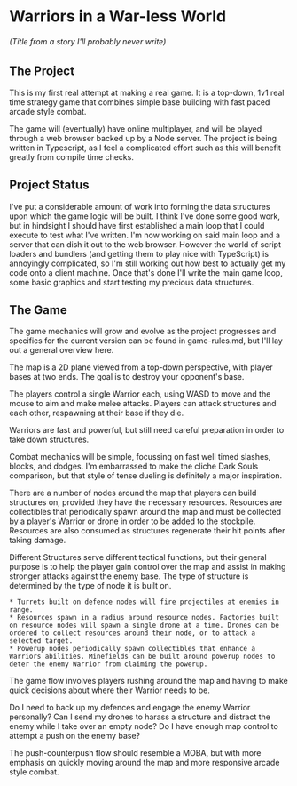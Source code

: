 # Warriors in a War-less World

###### (Title from a story I'll probably never write)

## The Project

This is my first real attempt at making a real game. It is a top-down, 1v1 real time strategy game that combines simple base building with fast paced arcade style combat.

The game will (eventually) have online multiplayer, and will be played through a web browser backed up by a Node server. The project is being written in Typescript, as I feel a complicated effort such as this will benefit greatly from compile time checks.

## Project Status

I've put a considerable amount of work into forming the data structures upon which the game logic will be built. I think I've done some good work, but in hindsight I should have first established a main loop that I could execute to test what I've written. I'm now working on said main loop and a server that can dish it out to the web browser. However the world of script loaders and bundlers (and getting them to play nice with TypeScript) is annoyingly complicated, so I'm still working out how best to actually get my code onto a client machine. Once that's done I'll write the main game loop, some basic graphics and start testing my precious data structures.

## The Game

The game mechanics will grow and evolve as the project progresses and specifics for the current version can be found in game-rules.md, but I'll lay out a general overview here.

The map is a 2D plane viewed from a top-down perspective, with player bases at two ends. The goal is to destroy your opponent's base.

The players control a single Warrior each, using WASD to move and the mouse to aim and make melee attacks. Players can attack structures and each other, respawning at their base if they die.

Warriors are fast and powerful, but still need careful preparation in order to take down structures.

Combat mechanics will be simple, focussing on fast well timed slashes, blocks, and dodges. I'm embarrassed to make the cliche Dark Souls comparison, but that style of tense dueling is definitely a major inspiration.

There are a number of nodes around the map that players can build structures on, provided they have the necessary resources. Resources are collectibles that periodically spawn around the map and must be collected by a player's Warrior or drone in order to be added to the stockpile. Resources are also consumed as structures regenerate their hit points after taking damage.

Different Structures serve different tactical functions, but their general purpose is to help the player gain control over the map and assist in making stronger attacks against the enemy base. The type of structure is determined by the type of node it is built on.

    * Turrets built on defence nodes will fire projectiles at enemies in range.
    * Resources spawn in a radius around resource nodes. Factories built on resource nodes will spawn a single drone at a time. Drones can be ordered to collect resources around their node, or to attack a selected target.
    * Powerup nodes periodically spawn collectibles that enhance a Warriors abilities. Minefields can be built around powerup nodes to deter the enemy Warrior from claiming the powerup.


The game flow involves players rushing around the map and having to make quick decisions about where their Warrior needs to be.

Do I need to back up my defences and engage the enemy Warrior personally? Can I send my drones to harass a structure and distract the enemy while I take over an empty node? Do I have enough map control to attempt a push on the enemy base?

The push-counterpush flow should resemble a MOBA, but with more emphasis on quickly moving around the map and more responsive arcade style combat.